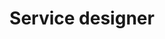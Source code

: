 ---
layout: collection
title: "Service designer"
description: "service designer at the NHSBSA"
tags: design
order: 1
collection_tag: service-design
pagination:
  data: collections.service-design
  size: 50
  alias: articles
---